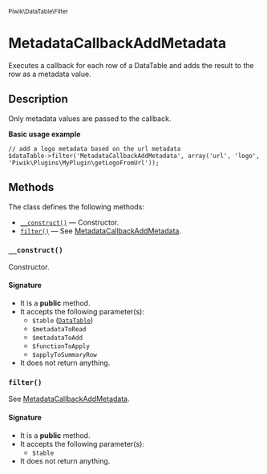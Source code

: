 <small>Piwik\DataTable\Filter</small>

MetadataCallbackAddMetadata
===========================

Executes a callback for each row of a DataTable and adds the result to the row as a metadata value.

Description
-----------

Only metadata values are passed to the callback.

**Basic usage example**

    // add a logo metadata based on the url metadata
    $dataTable->filter('MetadataCallbackAddMetadata', array('url', 'logo', 'Piwik\Plugins\MyPlugin\getLogoFromUrl'));


Methods
-------

The class defines the following methods:

- [`__construct()`](#__construct) &mdash; Constructor.
- [`filter()`](#filter) &mdash; See [MetadataCallbackAddMetadata](#).

<a name="__construct" id="__construct"></a>
### `__construct()`

Constructor.

#### Signature

- It is a **public** method.
- It accepts the following parameter(s):
    - `$table` ([`DataTable`](../../../Piwik/DataTable.md))
    - `$metadataToRead`
    - `$metadataToAdd`
    - `$functionToApply`
    - `$applyToSummaryRow`
- It does not return anything.

<a name="filter" id="filter"></a>
### `filter()`

See [MetadataCallbackAddMetadata](#).

#### Signature

- It is a **public** method.
- It accepts the following parameter(s):
    - `$table`
- It does not return anything.

